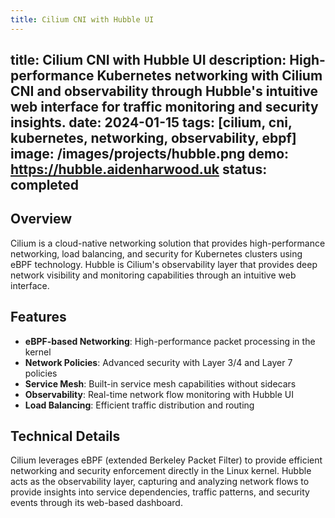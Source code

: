 ```yaml
---
title: Cilium CNI with Hubble UI
---
```

title: Cilium CNI with Hubble UI
description: High-performance Kubernetes networking with Cilium CNI and observability through Hubble's intuitive web interface for traffic monitoring and security insights.
date: 2024-01-15
tags: [cilium, cni, kubernetes, networking, observability, ebpf]
image: /images/projects/hubble.png
demo: https://hubble.aidenharwood.uk
status: completed
---

## Overview

Cilium is a cloud-native networking solution that provides high-performance networking, load balancing, and security for Kubernetes clusters using eBPF technology. Hubble is Cilium's observability layer that provides deep network visibility and monitoring capabilities through an intuitive web interface.

## Features

- **eBPF-based Networking**: High-performance packet processing in the kernel
- **Network Policies**: Advanced security with Layer 3/4 and Layer 7 policies
- **Service Mesh**: Built-in service mesh capabilities without sidecars
- **Observability**: Real-time network flow monitoring with Hubble UI
- **Load Balancing**: Efficient traffic distribution and routing

## Technical Details

Cilium leverages eBPF (extended Berkeley Packet Filter) to provide efficient networking and security enforcement directly in the Linux kernel. Hubble acts as the observability layer, capturing and analyzing network flows to provide insights into service dependencies, traffic patterns, and security events through its web-based dashboard.